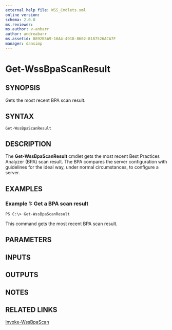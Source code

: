 ```yaml
---
external help file: WSS_Cmdlets.xml
online version: 
schema: 2.0.0
ms.reviewer:
ms.author: v-anbarr
author: andreabarr
ms.assetid: 8892B5A9-10A4-4918-8602-8187526ACA7F
manager: dansimp
---
```


# Get-WssBpaScanResult

## SYNOPSIS
Gets the most recent BPA scan result.

## SYNTAX

```
Get-WssBpaScanResult
```

## DESCRIPTION
The **Get-WssBpaScanResult** cmdlet gets the most recent Best Practices Analyzer (BPA) scan result.
The BPA compares the server configuration with guidelines for the ideal way, under normal circumstances, to configure a server.

## EXAMPLES

### Example 1: Get a BPA scan result
```
PS C:\> Get-WssBpaScanResult
```

This command gets the most recent BPA scan result.

## PARAMETERS

## INPUTS

## OUTPUTS

## NOTES

## RELATED LINKS

[Invoke-WssBpaScan](./Invoke-WssBpaScan.md)

